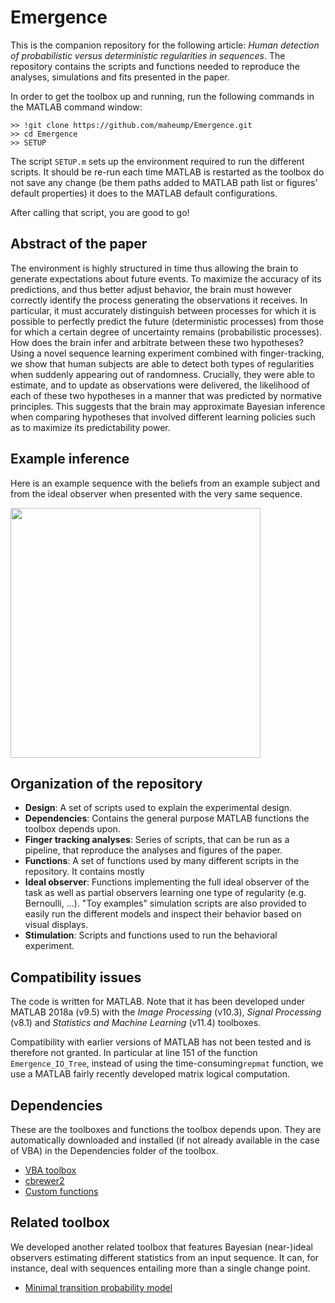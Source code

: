 # Emergence

This is the companion repository for the following article: *Human detection of probabilistic versus deterministic regularities in sequences*. The repository contains the scripts and functions needed to reproduce the analyses, simulations and fits presented in the paper.

In order to get the toolbox up and running, run the following commands in the MATLAB command window:

```
>> !git clone https://github.com/maheump/Emergence.git
>> cd Emergence
>> SETUP
```

The script ```SETUP.m``` sets up the environment required to run the different scripts. It should be re-run each time MATLAB is restarted as the toolbox do not save any change (be them paths added to MATLAB path list or figures' default properties) it does to the MATLAB default configurations.

After calling that script, you are good to go!

## Abstract of the paper

The environment is highly structured in time thus allowing the brain to generate expectations about future events. To maximize the accuracy of its predictions, and thus better adjust behavior, the brain must however correctly identify the process generating the observations it receives. In particular, it must accurately distinguish between processes for which it is possible to perfectly predict the future (deterministic processes) from those for which a certain degree of uncertainty remains (probabilistic processes). How does the brain infer and arbitrate between these two hypotheses? Using a novel sequence learning experiment combined with finger-tracking, we show that human subjects are able to detect both types of regularities when suddenly appearing out of randomness. Crucially, they were able to estimate, and to update as observations were delivered, the likelihood of each of these two hypotheses in a manner that was predicted by normative principles. This suggests that the brain may approximate Bayesian inference when comparing hypotheses that involved different learning policies such as to maximize its predictability power.

## Example inference

Here is an example sequence with the beliefs from an example subject and from the ideal observer when presented with the very same sequence.

<img src="Finger%20tracking%20analyses/figs/F_M.gif" width="400" align="middle">

## Organization of the repository

* **Design**: A set of scripts used to explain the experimental design.
* **Dependencies**: Contains the general purpose MATLAB functions the toolbox depends upon.
* **Finger tracking analyses**: Series of scripts, that can be run as a pipeline, that reproduce the analyses and figures of the paper.
* **Functions**: A set of functions used by many different scripts in the repository. It contains mostly
* **Ideal observer**: Functions implementing the full ideal observer of the task as well as partial observers learning one type of regularity (e.g. Bernoulli, ...). "Toy examples" simulation scripts are also provided to easily run the different models and inspect their behavior based on visual displays.
* **Stimulation**: Scripts and functions used to run the behavioral experiment.

## Compatibility issues

The code is written for MATLAB. Note that it has been developed under MATLAB 2018a (v9.5) with the *Image Processing* (v10.3), *Signal Processing* (v8.1) and *Statistics and Machine Learning* (v11.4) toolboxes.

Compatibility with earlier versions of MATLAB has not been tested and is therefore not granted. In particular at line 151 of the function ```Emergence_IO_Tree```, instead of using the time-consuming```repmat``` function, we use a MATLAB fairly recently developed matrix logical computation.

## Dependencies

These are the toolboxes and functions the toolbox depends upon. They are automatically downloaded and installed (if not already available in the case of VBA) in the Dependencies folder of the toolbox.

* [VBA toolbox](http://mbb-team.github.io/VBA-toolbox/)
* [cbrewer2](https://github.com/maheump/matlab/)
* [Custom functions](https://github.com/maheump/matlab/)

## Related toolbox

We developed another related toolbox that features Bayesian (near-)ideal observers estimating different statistics from an input sequence. It can, for instance, deal with sequences entailing more than a single change point.

* [Minimal transition probability model](https://github.com/florentmeyniel/MinimalTransitionProbsModel)
